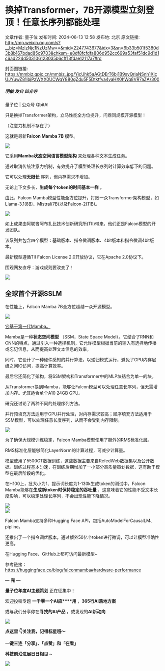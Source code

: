 # 换掉Transformer，7B开源模型立刻登顶！任意长序列都能处理

文章作者: 量子位
发布时间: 2024-08-13 12:58
发布地: 北京
原文链接: http://mp.weixin.qq.com/s?__biz=MzIzNjc1NzUzMw==&mid=2247743677&idx=3&sn=6b33b501f5380d3b8b167bdad85c9703&chksm=e8df8fcfdfa806d952cc699a53faf51dc9d1d1c6ad224d503106123035b6cff13fdae12117a7#rd

封面图链接: https://mmbiz.qpic.cn/mmbiz_jpg/YicUhk5aAGtDErT6bj1B9syQriaNSnh1XicUJYuwZ81ibjPzWXX0UCWqY880gZdu5F5Dtktfva4vaHX0hWq8VR7aZA/300

##### 明敏 发自 凹非寺  
量子位 | 公众号 QbitAI

只是换掉Transformer架构，立马性能全方位提升，问鼎同规模开源模型！

（注意力机制不存在了）

这就是最新**Falcon Mamba 7B** 模型。

![](https://mmbiz.qpic.cn/mmbiz_png/YicUhk5aAGtDErT6bj1B9syQriaNSnh1XicBBwfKuwvmCQSTfe5GLqibm7ibvib41HQgryibyNanylJGXLmgVlJSgpbAA/640?wx_fmt=png&from=appmsg)

它采用**Mamba状态空间语言模型架构** 来处理各种文本生成任务。

通过取消传统注意力机制，有效提升了模型处理长序列时计算效率低下的问题。

它可以处理**无限长** 序列，但内存需求不增加。

无论上下文多长，**生成每个token的时间基本一样** 。

由此，Falcon
Mamba模型性能全方位提升，打败一众Transformer架构模型，如Llama-3.1(8B)、Mistral(7B)以及Falcon-2(11B)。

![](https://mmbiz.qpic.cn/mmbiz_jpg/YicUhk5aAGtDErT6bj1B9syQriaNSnh1XicG3Vvx5rTPMibq1XQIxWJ6mllFVZQlkvmE7cA86SywzgM3yRjXib9qf6Q/640?wx_fmt=jpeg&from=appmsg)

如上成果由阿联酋阿布扎比技术创新研究所(TII)带来，他们正是Falcon模型的开发团队。

该系列共包含四个模型：基础版本、指令微调版本、4bit版本和指令微调4bit版本。  

最新模型遵循TII Falcon License 2.0开放协议，它在Apache 2.0协议下。

围观网友直呼：游戏规则要改变了！

![](https://mmbiz.qpic.cn/mmbiz_png/YicUhk5aAGtDErT6bj1B9syQriaNSnh1XicJ0m6AiaESRzTbr9f6ZO3cM0EvVUib3UjV6h5QdMKiaNMfOf9FBGRkW48A/640?wx_fmt=png&from=appmsg)

## 全球首个开源SSLM

在性能上，Falcon Mamba 7B全方位超越一众开源模型。

![](https://mmbiz.qpic.cn/mmbiz_jpg/YicUhk5aAGtDErT6bj1B9syQriaNSnh1XicfNHChticYAwic9e2LvaVGNbJRc4bsLeroAtHbz1VVVTgWlIOkiab0fbeQ/640?wx_fmt=jpeg&from=appmsg)

[它基于第一代Mamba。](http://mp.weixin.qq.com/s?__biz=MzIzNjc1NzUzMw==&mid=2247708081&idx=2&sn=0e66bd0ff20c6a969d24bf2176bf8c1a&chksm=e8df1ac3dfa893d5f83d58c5a0e0cc10b094a8ffd104a2fb818263642206639762139e3f6bae&scene=21#wechat_redirect)

Mamba是一种**状态空间模型** （SSM，State Space
Model）。它结合了RNN和CNN的特点，通过引入一种选择机制，它允许模型根据当前的输入有选择地传播或忘记信息，从而提高处理文本信息的效率。

同时，它设计了一种硬件感知的并行算法，以递归模式运行，避免了GPU内存层级之间IO访问，提高计算效率。

最后它还简化了架构，将SSM架构和Transformer中的MLP块结合为单一的块。

从Transformer换到Mamba，能够让Falcon模型可以处理任意长序列，但无需增加内存。尤其适合单个A10 24GB GPU。

研究还讨论了两种不同的处理序列方法。

并行预填充方法适用于GPU并行处理，对内存需求较高；顺序填充方法适用于SSM模型，可以处理任意长度序列，从而不会受到内存限制。

![](https://mmbiz.qpic.cn/mmbiz_png/YicUhk5aAGtDErT6bj1B9syQriaNSnh1Xic0r22HicTutejRLIO8RPicNM4bAnfvxSLLxsTzXY7iasEOLa6CKygXyymw/640?wx_fmt=png&from=appmsg)

为了确保大规模训练稳定，Falcon Mamba模型使用了额外的RMS标准化层。

RMS标准化层能够简化LayerNorm的计算过程，可减少计算量。

模型使用了5500GT数据训练，这些数据主要来自RefedWeb数据集以及公开数据。训练过程基本匀速，在训练后期增加了一小部分高质量策划数据，这有助于模型在最后阶段的优化。

在H100上，批大小为1、提示词长度为1-130k生成token的测试中，Falcon Mamba能够在**生成新token时保持稳定的吞吐量**
，这意味着它的性能不受文本长度影响，可以稳定处理长序列，不会出现性能下降情况。

![](https://mmbiz.qpic.cn/mmbiz_jpg/YicUhk5aAGtDErT6bj1B9syQriaNSnh1XicYkvVbOzlcoUjaT4vNxPbSXhMsqMBFTOolXDsuabLb7vrUCEvWDNBEA/640?wx_fmt=jpeg&from=appmsg)  
![](https://mmbiz.qpic.cn/mmbiz_jpg/YicUhk5aAGtDErT6bj1B9syQriaNSnh1Xicbzg0rgH3eMu8PEOvUounMXUxeWEiad9MKVm58bsUVYqMtZzICCrMLwg/640?wx_fmt=jpeg&from=appmsg)

Falcon Mamba支持多种Hugging Face API，包括AutoModelForCausalLM、pipline。

还推出了一个指令调优版本，通过额外50亿个token进行微调，可以让模型准确性更高。

在Hugging Face、GitHub上都可访问最新模型~

参考链接：  
https://huggingface.co/blog/falconmamba#hardware-performance

— **完** —

**量子位年度AI主题策划** 正在征集中！

欢迎投稿专题 **一千零一个AI应****用** ，**365行AI落地方案**

或与我们分享你在**寻找的AI产品** ，或发现的**AI新动向**

![](https://mmbiz.qpic.cn/mmbiz_png/YicUhk5aAGtDpTavEwUl8aOlFLGHaPnaKXJcMUeJtGXVLliac6P6XxYHIKhnz0NPUgVvlrXAvJC33ibh8aYDdyudA/640?wx_fmt=png&from=appmsg)

  

**点这里 👇关注我，记得标星哦～**

**一键三连「分享」、「点赞」和「在看」**

**科技前沿进展日日相见 ~**

![](https://mmbiz.qpic.cn/mmbiz_svg/g9RQicMD01M0tYoRQT2cMQRmPS5ZDyrrfzeksiay90KaDzlGBH61icqHxmgFKfvfXtVuwTHV740CDLAaXU1LIfZyoJEpYKcRIiaE/640?wx_fmt=svg)

